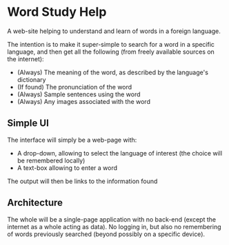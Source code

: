 # Word Study Help

A web-site helping to understand and learn of words in a foreign language.

The intention is to make it super-simple to search for a word in a specific language, 
and then get all the following (from freely available sources on the internet):

- (Always)   The meaning of the word, as described by the language's dictionary
- (If found) The pronunciation of the word
- (Always)   Sample sentences using the word
- (Always)   Any images associated with the word

## Simple UI

The interface will simply be a web-page with:
- A drop-down, allowing to select the language of interest (the choice will be remembered locally)
- A text-box allowing to enter a word 

The output will then be links to the information found

## Architecture

The whole will be a single-page application with no back-end (except the internet as a whole acting as data).
No logging in, but also no remembering of words previously searched (beyond possibly on a specific device).

